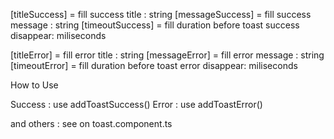 [titleSuccess] = fill success title : string
[messageSuccess] = fill success message : string
[timeoutSuccess] = fill duration before toast success disappear: miliseconds 

[titleError] = fill error title : string
[messageError] = fill error message : string
[timeoutError] = fill duration before toast error disappear: miliseconds 

How to Use

Success : use addToastSuccess()
Error : use addToastError()


and others : see on toast.component.ts